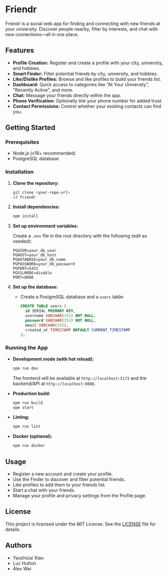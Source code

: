 # Friendr

Friendr is a social web app for finding and connecting with new friends at your university. Discover people nearby, filter by interests, and chat with new connections—all in one place.

## Features

- **Profile Creation:** Register and create a profile with your city, university, and hobbies.
- **Smart Finder:** Filter potential friends by city, university, and hobbies.
- **Like/Dislike Profiles:** Browse and like profiles to build your friends list.
- **Dashboard:** Quick access to categories like "At Your University", "Recently Active", and more.
- **Chat:** Message your friends directly within the app.
- **Phone Verification:** Optionally link your phone number for added trust.
- **Contact Permissions:** Control whether your existing contacts can find you.

## Getting Started

### Prerequisites

- Node.js (v18+ recommended)
- PostgreSQL database

### Installation

1. **Clone the repository:**
   ```bash
   git clone <your-repo-url>
   cd friendr
   ```

2. **Install dependencies:**
   ```bash
   npm install
   ```

3. **Set up environment variables:**

   Create a `.env` file in the root directory with the following (edit as needed):
   ```
   PGUSER=your_db_user
   PGHOST=your_db_host
   PGDATABASE=your_db_name
   PGPASSWORD=your_db_password
   PGPORT=5432
   PGSSLMODE=disable
   PORT=8080
   ```

4. **Set up the database:**
   - Create a PostgreSQL database and a `users` table:
     ```sql
     CREATE TABLE users (
       id SERIAL PRIMARY KEY,
       username VARCHAR(255) NOT NULL,
       password VARCHAR(255) NOT NULL,
       email VARCHAR(255),
       created_at TIMESTAMP DEFAULT CURRENT_TIMESTAMP
     );
     ```

### Running the App

- **Development mode (with hot reload):**
  ```bash
  npm run dev
  ```
  The frontend will be available at `http://localhost:5173` and the backend/API at `http://localhost:8080`.

- **Production build:**
  ```bash
  npm run build
  npm start
  ```

- **Linting:**
  ```bash
  npm run lint
  ```

- **Docker (optional):**
  ```bash
  npm run docker
  ```

## Usage

- Register a new account and create your profile.
- Use the Finder to discover and filter potential friends.
- Like profiles to add them to your friends list.
- Start a chat with your friends.
- Manage your profile and privacy settings from the Profile page.

## License

This project is licensed under the MIT License. See the [LICENSE](./LICENSE) file for details.

## Authors

- Yaozhizai Xiao
- Luc Hutton
- Alex Wei
